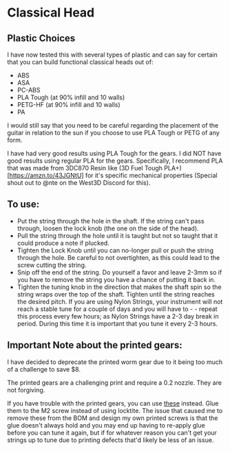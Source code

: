 # Classical Head

## Plastic Choices

I have now tested this with several types of plastic and can say for certain that you can build functional classical heads out of:
- ABS
- ASA
- PC-ABS
- PLA Tough (at 90% infill and 10 walls)
- PETG-HF (at 90% infill and 10 walls)
- PA

I would still say that you need to be careful regarding the placement of the guitar in relation to the sun if you choose to use PLA Tough or PETG of any form.  

I have had very good results using PLA Tough for the gears.  I did NOT have good results using regular PLA for the gears.  Specifically, I recommend PLA that was made from 3DC870 Resin like (3D Fuel Tough PLA+)[https://amzn.to/43JGNtU] for it's specific mechanical properties (Special shout out to @nte on the West3D Discord for this).

## To use: 

- Put the string through the hole in the shaft.  If the string can't pass through, loosen the lock knob (the one on the side of the head).  
- Pull the string through the hole until it is taught but not so taught that it could produce a note if plucked.  
- Tighten the Lock Knob until you can no-longer pull or push the string through the hole.  Be careful to not overtighten, as this could lead to the screw cutting the string.  
- Snip off the end of the string.  Do yourself a favor and leave 2-3mm so if you have to remove the string you have a chance of putting it back in. 
- Tighten the tuning knob in the direction that makes the shaft spin so the string wraps over the top of the shaft.  Tighten until the string reaches the desired pitch.  If you are using Nylon Strings, your instrument will not reach a stable tune for a couple of days and you will have to - - repeat this process every few hours; as Nylon Strings have a 2-3 day break in period.  During this time it is important that you tune it every 2-3 hours. 


## Important Note about the printed gears: 

I have decided to deprecate the printed worm gear due to it being too much of a challenge to save $8.

The printed gears are a challenging print and require a 0.2 nozzle.  They are not forgiving.

If you have trouble with the printed gears, you can use [these](https://amzn.to/4l2Nihy) instead.  Glue them to the M2 screw instead of using locktite.  The issue that caused me to remove these from the BOM and design my own printed screws is that the glue doesn't always hold and you may end up having to re-apply glue before you can tune it again, but if for whatever reason you can't get your strings up to tune due to printing defects that'd likely be less of an issue. 
